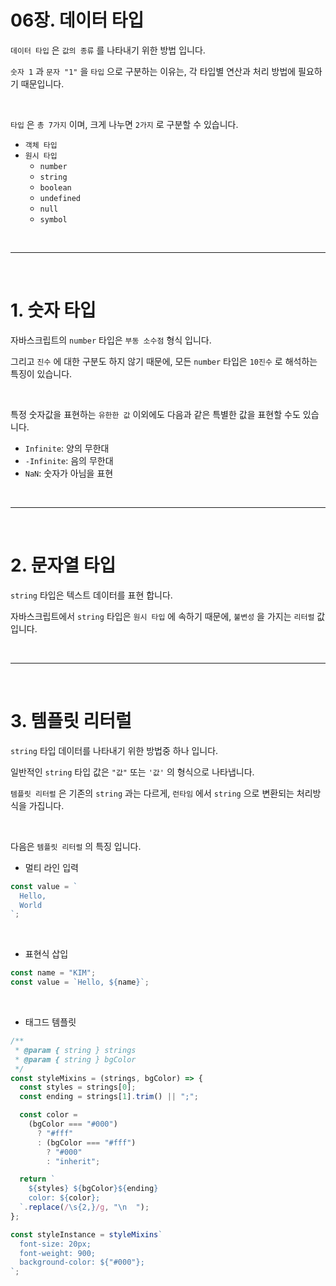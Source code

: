 # 06장. 데이터 타입

`데이터 타입` 은 `값의 종류` 를 나타내기 위한 방법 입니다.

`숫자 1` 과 `문자 "1"` 을 `타입` 으로 구분하는 이유는, 각 타입별 연산과 처리 방법에 필요하기 때문입니다.

<br />

`타입` 은 `총 7가지` 이며, 크게 나누면 `2가지` 로 구분할 수 있습니다.

* `객체 타입`
* `원시 타입`
  * `number`
  * `string`
  * `boolean`
  * `undefined`
  * `null`
  * `symbol`



<br /><hr /><br />



# 1. 숫자 타입

자바스크립트의 `number` 타입은 `부동 소수점` 형식 입니다.

그리고 `진수` 에 대한 구분도 하지 않기 때문에, 모든 `number` 타입은 `10진수` 로 해석하는 특징이 있습니다.

<br />

특정 숫자값을 표현하는 `유한한 값` 이외에도 다음과 같은 특별한 값을 표현할 수도 있습니다.

* `Infinite`: 양의 무한대
* `-Infinite`: 음의 무한대
* `NaN`: 숫자가 아님을 표현



<br /><hr /><br />



# 2. 문자열 타입

`string` 타입은 텍스트 데이터를 표현 합니다.

자바스크립트에서 `string` 타입은 `원시 타입` 에 속하기 때문에, `불변성` 을 가지는 `리터럴` 값 입니다.



<br /><hr /><br />



# 3. 템플릿 리터럴

`string` 타입 데이터를 나타내기 위한 방법중 하나 입니다.

일반적인 `string` 타입 값은 `"값"` 또는 `'값'` 의 형식으로 나타냅니다.

`템플릿 리터럴` 은 기존의 `string` 과는 다르게, `런타임` 에서 `string` 으로 변환되는 처리방식을 가집니다.

<br />

다음은 `템플릿 리터럴` 의 특징 입니다.

* 멀티 라인 입력

```javascript
const value = `
  Hello,
  World
`;
```

<br />

* 표현식 삽입

```javascript
const name = "KIM";
const value = `Hello, ${name}`;
```

<br />

* 태그드 템플릿

```javascript
/**
 * @param { string } strings
 * @param { string } bgColor
 */
const styleMixins = (strings, bgColor) => {
  const styles = strings[0];
  const ending = strings[1].trim() || ";";

  const color = 
    (bgColor === "#000")
      ? "#fff" 
      : (bgColor === "#fff")
        ? "#000"
        : "inherit";

  return `
    ${styles} ${bgColor}${ending}
    color: ${color};
  `.replace(/\s{2,}/g, "\n  ");
};

const styleInstance = styleMixins`
  font-size: 20px;
  font-weight: 900;
  background-color: ${"#000"};
`;
```
